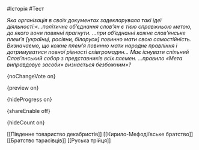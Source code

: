 #Історія #Тест

*Яка організація в своїх документах задекларувала такі ідеї діяльності:«...політичне об’єднання слов’ян є тією справжньою метою, до якого вони повинні прагнути. ...при  об’єднанні  кожне  слов’янське  плем’я [українці,  росіяни,  білоруси]  повинно  мати  свою  самостійність.  Визначаємо, що  кожне  плем’я  повинно  мати  народне  правління  і  дотримуватися  повної  рівності  співгромадян... Має  існувати  спільний  Слов’янський  собор  з  представників  всіх  племен. ...правило «Мета виправдовує засоби» визнається безбожним»?*

{noChangeVote on}

{preview on}

{hideProgress on}

{shareEnable off}

{hideCount on}

[[Південне товариство декабристів]]
[[Кирило-Мефодіївське братство]]
[[Братство тарасівців]]
[[Руська трійця]]
